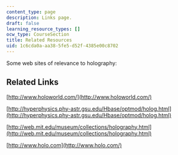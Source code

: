 ```yaml
---
content_type: page
description: Links page.
draft: false
learning_resource_types: []
ocw_type: CourseSection
title: Related Resources
uid: 1c6cda0a-aa38-5fe5-d52f-4385e00c8702
---
```

Some web sites of relevance to holography:

## Related Links

[http://www.holoworld.com/](http://www.holoworld.com/)

[http://hyperphysics.phy-astr.gsu.edu/Hbase/optmod/holog.html](http://hyperphysics.phy-astr.gsu.edu/Hbase/optmod/holog.html)

[http://web.mit.edu/museum/collections/holography.html](http://web.mit.edu/museum/collections/holography.html)

[http://www.holo.com](http://www.holo.com/)
